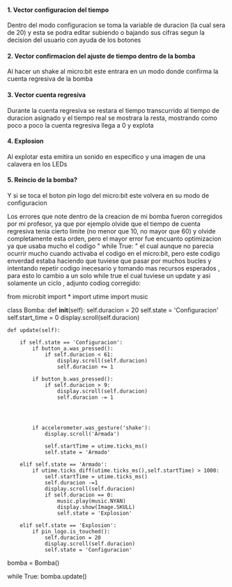 

#### 1. Vector configuracion del tiempo
Dentro del modo configuracion se toma la  variable de duracion (la cual sera de 20) y esta se podra editar subiendo o bajando sus cifras segun la 
decision del usuario con ayuda de los botones

#### 2. Vector  confirmacion del ajuste de tiempo dentro de la bomba
Al  hacer un shake al micro:bit este entrara en un modo donde confirma la cuenta regresiva de la bomba 
#### 3. Vector  cuenta regresiva
Durante la cuenta regresiva se restara el tiempo transcurrido al tiempo de duracion asignado y el tiempo real se mostrara la resta, mostrando como
poco a poco la cuenta regresiva llega a 0 y explota 
#### 4. Explosion
Al explotar esta emitira un sonido en especifico y una imagen de una calavera en los LEDs

#### 5. Reincio de la bomba?
Y si se toca el boton pin logo del micro:bit este volvera en su modo de configuracion


Los errores que note dentro de la creacion de mi bomba fueron corregidos por mi profesor, ya que por ejemplo olvide que el tiempo de cuenta regresiva
tenia cierto limite (no menor que 10, no mayor que 60) y olvide completamente esta orden, pero el mayor error fue encuanto optimizacion ya que usaba 
mucho el codigo " while True: " el cual aunque no parecia ocurrir mucho cuando activaba el codigo en el micro:bit, pero este codigo enverdad estaba haciendo que tuviese que pasar por muchos bucles y intentando repetir codigo inecesario y tomando mas recursos esperados , para esto lo cambio a un solo while true el cual tuviese un update y asi solamente un ciclo , adjunto codiog corregido:

from microbit import *
import utime
import music

class Bomba:
    def __init__(self):
        self.duracion = 20
        self.state = 'Configuracion'
        self.start_time = 0
        display.scroll(self.duracion)

    def update(self):

        if self.state == 'Configuracion':
            if button_a.was_pressed():
                if self.duracion < 61:
                    display.scroll(self.duracion)
                    self.duracion += 1 
                
            if button_b.was_pressed():
                if self.duracion > 9:
                    display.scroll(self.duracion)
                    self.duracion -= 1
                            


            
            if accelerometer.was_gesture('shake'):
                display.scroll('Armada')

                self.startTime = utime.ticks_ms()
                self.state = 'Armado'

        elif self.state == 'Armado':
            if utime.ticks_diff(utime.ticks_ms(),self.startTime) > 1000:
                self.startTime = utime.ticks_ms()
                self.duracion -=1
                display.scroll(self.duracion)
                if self.duracion == 0:
                    music.play(music.NYAN)
                    display.show(Image.SKULL)
                    self.state = 'Explosion'
            
        elif self.state == 'Explosion':
            if pin_logo.is_touched():
                self.duracion = 20
                display.scroll(self.duracion)
                self.state = 'Configuracion'

bomba = Bomba()

while True:
    bomba.update()
